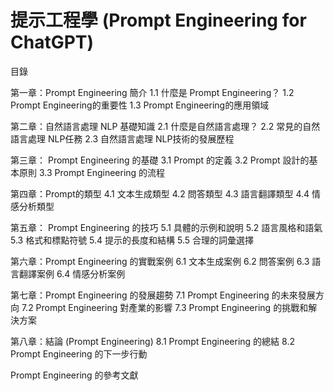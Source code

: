 # 提示工程學 (Prompt Engineering for ChatGPT)

目錄

第一章：Prompt Engineering 簡介
1.1 什麼是 Prompt Engineering？
1.2 Prompt Engineering的重要性
1.3 Prompt Engineering的應用領域

第二章：自然語言處理 NLP 基礎知識
2.1 什麼是自然語言處理？
2.2 常見的自然語言處理 NLP任務
2.3 自然語言處理 NLP技術的發展歷程

第三章： Prompt Engineering 的基礎
3.1 Prompt 的定義
3.2 Prompt 設計的基本原則
3.3 Prompt Engineering 的流程

第四章：Prompt的類型
4.1 文本生成類型
4.2 問答類型
4.3 語言翻譯類型
4.4 情感分析類型

第五章： Prompt Engineering 的技巧
5.1 具體的示例和說明
5.2 語言風格和語氣
5.3 格式和標點符號
5.4 提示的長度和結構
5.5 合理的詞彙選擇

第六章：Prompt Engineering 的實戰案例
6.1 文本生成案例
6.2 問答案例
6.3 語言翻譯案例
6.4 情感分析案例

第七章：Prompt Engineering 的發展趨勢
7.1 Prompt Engineering 的未來發展方向
7.2 Prompt Engineering 對產業的影響
7.3 Prompt Engineering 的挑戰和解決方案

第八章：結論 (Prompt Engineering)
8.1 Prompt Engineering 的總結
8.2 Prompt Engineering 的下一步行動

Prompt Engineering 的參考文獻